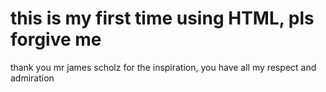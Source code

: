 # this is my first time using HTML, pls forgive me
thank you mr james scholz for the inspiration, you have all my respect and admiration